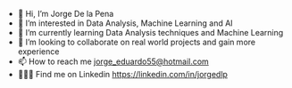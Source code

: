 - 👋 Hi, I’m Jorge De la Pena
- 👀 I’m interested in Data Analysis, Machine Learning and AI
- 🌱 I’m currently learning Data Analysis techniques and Machine Learning
- 💞️ I’m looking to collaborate on real world projects and gain more experience
- 📫 How to reach me jorge_eduardo55@hotmail.com
- 🧑🏻‍💻 Find me on Linkedin https://linkedin.com/in/jorgedlp


<!---
Yorsh55/Yorsh55 is a ✨ special ✨ repository because its `README.md` (this file) appears on your GitHub profile.
You can click the Preview link to take a look at your changes.
--->
